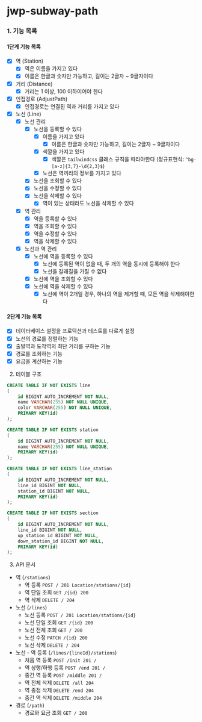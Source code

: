 # jwp-subway-path

### 1. 기능 목록

#### 1단계 기능 목록

- [x] 역 (Station)
  - [x] 역은 이름을 가지고 있다
  - [x] 이름은 한글과 숫자만 가능하고, 길이는 2글자 ~ 9글자이다
- [x] 거리 (Distance)
  - [x] 거리는 1 이상, 100 이하이어야 한다
- [x] 인접경로 (AdjustPath)
  - [x] 인접경로는 연결된 역과 거리를 가지고 있다
- [x] 노선 (Line)
  - [x] 노선 관리
    - [x] 노선을 등록할 수 있다
      - [x] 이름을 가지고 있다
        - [x] 이름은 한글과 숫자만 가능하고, 길이는 2글자 ~ 9글자이다
      - [x] 색깔을 가지고 있다
        - [x] 색깔은 `tailwindcss` 클래스 규칙을 따라야한다 (정규표현식: `^bg-[a-z]{3,7}-\d{2,3}$`)
      - [x] 노선은 역끼리의 정보를 가지고 있다
    - [x] 노선을 조회할 수 있다
    - [x] 노선을 수정할 수 있다
    - [x] 노선을 삭제할 수 있다
      - [x] 역이 있는 상태라도 노선을 삭제할 수 있다
  - [x] 역 관리
    - [x] 역을 등록할 수 있다
    - [x] 역을 조회할 수 있다
    - [x] 역을 수정할 수 있다
    - [x] 역을 삭제할 수 있다
  - [x] 노선과 역 관리
    - [x] 노선에 역을 등록할 수 있다
      - [x] 노선에 등록된 역이 없을 때, 두 개의 역을 동시에 등록해야 한다
      - [x] 노선을 갈래길을 가질 수 없다
    - [x] 노선에 역을 조회할 수 있다
    - [x] 노선에 역을 삭제할 수 있다
      - [x] 노선에 역이 2개일 경우, 하나의 역을 제거할 때, 모든 역을 삭제해야한다

#### 2단계 기능 목록

- [x] 데이터베이스 설정을 프로덕션과 테스트를 다르게 설정
- [x] 노선의 경로를 정렬하는 기능
- [x] 출발역과 도착역의 최단 거리를 구하는 기능
- [x] 경로를 조회하는 기능
- [x] 요금을 계산하는 기능

2. 테이블 구조

```sql
CREATE TABLE IF NOT EXISTS line
(
    id BIGINT AUTO_INCREMENT NOT NULL,
    name VARCHAR(255) NOT NULL UNIQUE,
    color VARCHAR(255) NOT NULL UNIQUE,
    PRIMARY KEY(id)
);

CREATE TABLE IF NOT EXISTS station
(
    id BIGINT AUTO_INCREMENT NOT NULL,
    name VARCHAR(255) NOT NULL UNIQUE,
    PRIMARY KEY(id)
);

CREATE TABLE IF NOT EXISTS line_station
(
    id BIGINT AUTO_INCREMENT NOT NULL,
    line_id BIGINT NOT NULL,
    station_id BIGINT NOT NULL,
    PRIMARY KEY(id)
);

CREATE TABLE IF NOT EXISTS section
(
    id BIGINT AUTO_INCREMENT NOT NULL,
    line_id BIGINT NOT NULL,
    up_station_id BIGINT NOT NULL,
    down_station_id BIGINT NOT NULL,
    PRIMARY KEY(id)
);
```

3. API 문서
- 역 (`/stations`)
  - 역 등록 `POST / 201 Location/stations/{id}`
  - 역 단일 조회 `GET /{id} 200`
  - 역 삭제 `DELETE / 204`
- 노선 (`/lines`)
  - 노선 등록 `POST / 201 Location/stations/{id}`
  - 노선 단일 조회 `GET /{id} 200`
  - 노선 전체 조회 `GET / 200`
  - 노선 수정 `PATCH /{id} 200`
  - 노선 삭제 `DELETE / 204`
- 노선 - 역 등록 (`/lines/{lineId}/stations`)
  - 처음 역 등록 `POST /init 201 /`
  - 역 상행/하행 등록 `POST /end 201 /`
  - 중간 역 등록 `POST /middle 201 /`
  - 역 전체 삭제 `DELETE /all 204`
  - 역 종점 삭제 `DELETE /end 204`
  - 중간 역 삭제 `DELETE /middle 204`
- 경로 (`/path`)
  - 경로와 요금 조회 `GET / 200`
